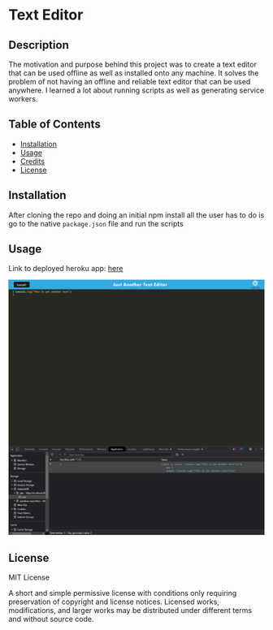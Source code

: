 # Text Editor

## Description

The motivation and purpose behind this project was to create a text editor that can be used offline as well as installed onto any machine. It solves the problem of not having an offline and reliable text editor that can be used anywhere. I learned a lot about running scripts as well as generating service workers.

## Table of Contents

- [Installation](#installation)
- [Usage](#usage)
- [Credits](#credits)
- [License](#license)

## Installation

After cloning the repo and doing an initial npm install all the user has to do is go to the native `package.json` file and run the scripts

## Usage

Link to deployed heroku app: [here]()

![screenshot of application](./assets/screenshot.png)


## License

MIT License

A short and simple permissive license with conditions only requiring preservation of copyright and license notices. Licensed works, modifications, and larger works may be distributed under different terms and without source code.